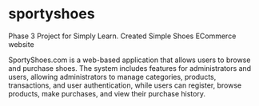 # sportyshoes
Phase 3 Project for Simply Learn. Created Simple Shoes ECommerce website

SportyShoes.com is a web-based application that allows users to browse and purchase shoes. The system includes features for administrators and users, allowing administrators to manage categories, products, transactions, and user authentication, while users can register, browse products, make purchases, and view their purchase history.

